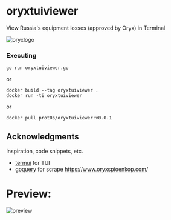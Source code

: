 # oryxtuiviewer

View Russia's equipment losses (approved by Oryx) in Terminal

![oryxlogo](https://1.bp.blogspot.com/-HLfgaUHRLnc/XwNGwWwCQYI/AAAAAAAAN5g/Uh4v-kIdiWoEuTZgIs6TUabEYBEzGswDgCK4BGAYYCw/s1600/23.png)

### Executing

```
go run oryxtuiviewer.go
```

or

```
docker build --tag oryxtuiviewer .
docker run -ti oryxtuiviewer
```

or

```
docker pull prot0s/oryxtuiviewer:v0.0.1
```

## Acknowledgments

Inspiration, code snippets, etc.
* [termui](https://github.com/gizak/termui) for TUI
* [goquery](https://github.com/PuerkitoBio/goquery) for scrape https://www.oryxspioenkop.com/

# Preview:
![preview](https://user-images.githubusercontent.com/79843027/211197151-29432ba8-3673-49e5-bce7-129e2e39898c.png)
